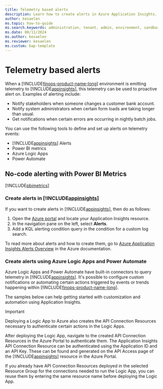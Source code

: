 ```yaml
---
title: Telemetry based alerts
description: Learn how to create alerts in Azure Application Insights.  
author: kesaelen
ms.topic: how-to-guide
ms.search.keywords: administration, tenant, admin, environment, sandbox, telemetry
ms.date: 08/11/2024
ms.author: kesaelen
ms.reviewer: kesaelen
ms.custom: bap-template
---
```


# Telemetry based alerts

When a [!INCLUDE[finops-product-name-long](./includes/finops-product-name-long.md)] environment is emitting telemetry to [!INCLUDE[appinsights](./includes/azure-application-insights-name.md)], this telemetry can be used to proactive alert on. Examples of alerting include:

- Notify stakeholders when someone changes a customer bank account.
- Notify system administrators when certain form loads are taking longer than usual.
- Get notifications when certain errors are occurring in nightly batch jobs.

You can use the following tools to define and set up alerts on telemetry events:

- [!INCLUDE[appinsights](./includes/azure-application-insights-name.md)] Alerts
- Power BI metrics
- Azure Logic Apps
- Power Automate

## No-code alerting with Power BI Metrics

[!INCLUDE[pbimetrics](./includes/include-telemetry-alerting-powerbi-metrics.md)]

### Create alerts in [!INCLUDE[appinsights](./includes/azure-application-insights-name.md)]

If you want to create alerts in [!INCLUDE[appinsights](./includes/azure-application-insights-name.md)], then do as follows:

1. Open the [Azure portal](https://portal.azure.com) and locate your Application Insights resource.
2. In the navigation pane on the left, select **Alerts**.
3. Add a KQL alerting condition query in the condition for a custom log search.

To read more about alerts and how to create them, go to [Azure Application Insights Alerts Overview](https://learn.microsoft.com/azure/azure-monitor/alerts/alerts-overview) in the Azure documentation. 

### Create alerts using Azure Logic Apps and Power Automate

Azure Logic Apps and Power Automate have built-in connectors to query telemetry in [!INCLUDE[appinsights](./includes/azure-application-insights-name.md)]. It's possible to configure custom notifications or automating certain actions triggered by events or trends happening within [!INCLUDE[finops-product-name-long](./includes/finops-product-name-long.md)].

The samples below can help getting started with customization and automation using Application Insights.

> [!IMPORTANT]
> Deploying a Logic App to Azure also creates the API Connection Resources necessary to authenticate certain actions in the Logic Apps.
>
> After deploying the Logic App, navigate to the created API Connection Resources in the Azure Portal to authenticate them. The Application Insights API Connection Resource can be authenticated using the Application ID and an API Key. These can be found and generated on the API Access page of the [!INCLUDE[appinsights](./includes/azure-application-insights-name.md)] resource in the Azure Portal.
>
> If you already have API Connection Resources deployed in the selected Resource Group for the connections needed to run the Logic App, you can reuse them by entering the same resource name before deploying the Logic App.
